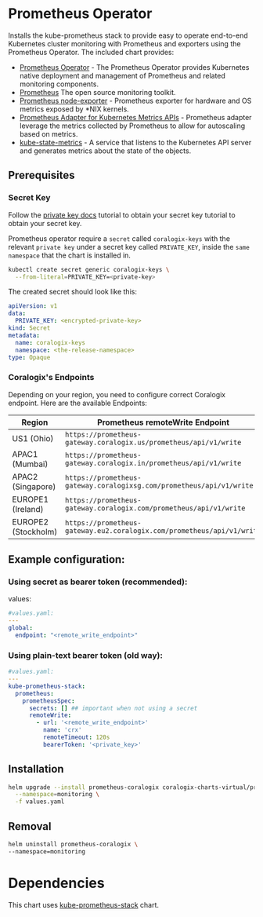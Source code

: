 # Prometheus Operator



Installs the kube-prometheus stack to provide easy to operate end-to-end Kubernetes cluster monitoring with Prometheus and exporters using the Prometheus Operator.
The included chart provides:

- [Prometheus Operator](https://github.com/prometheus-operator/prometheus-operator) - The Prometheus Operator provides Kubernetes native deployment and management of Prometheus and related monitoring components.
- [Prometheus](https://prometheus.io/) The open source monitoring toolkit.
- [Prometheus node-exporter](https://github.com/prometheus/node_exporter) - Prometheus exporter for hardware and OS metrics exposed by *NIX kernels.
- [Prometheus Adapter for Kubernetes Metrics APIs](https://github.com/kubernetes-sigs/prometheus-adapter) - Prometheus adapter leverage the metrics collected by Prometheus to allow for autoscaling based on metrics.
- [kube-state-metrics](https://github.com/kubernetes/kube-state-metrics) - A service that listens to the Kubernetes API server and generates metrics about the state of the objects.


## Prerequisites

###  Secret Key

Follow the [private key docs](https://coralogix.com/docs/private-key/) tutorial to obtain your secret key tutorial to obtain your secret key.

Prometheus operator require a `secret` called `coralogix-keys` with the relevant `private key` under a secret key called `PRIVATE_KEY`, inside the `same namespace` that the chart is installed in.


```bash
kubectl create secret generic coralogix-keys \
  --from-literal=PRIVATE_KEY=<private-key>
```

The created secret should look like this:
```yaml
apiVersion: v1
data:
  PRIVATE_KEY: <encrypted-private-key>
kind: Secret
metadata:
  name: coralogix-keys
  namespace: <the-release-namespace>
type: Opaque 
```

### Coralogix's Endpoints 

Depending on your region, you need to configure correct Coralogix endpoint. Here are the available Endpoints:

| Region            | Prometheus remoteWrite Endpoint     | 
|-------------------|------------------------------------------------------------------------|
| US1 (Ohio)                | `https://prometheus-gateway.coralogix.us/prometheus/api/v1/write`      |
| APAC1 (Mumbai)     | `https://prometheus-gateway.coralogix.in/prometheus/api/v1/write`      |
| APAC2 (Singapore) | `https://prometheus-gateway.coralogixsg.com/prometheus/api/v1/write`   |
| EUROPE1 (Ireland)  | `https://prometheus-gateway.coralogix.com/prometheus/api/v1/write`     |
| EUROPE2 (Stockholm)  | `https://prometheus-gateway.eu2.coralogix.com/prometheus/api/v1/write` |

## Example configuration:

### Using secret as bearer token (recommended):

values:
```yaml
#values.yaml:
---
global:
  endpoint: "<remote_write_endpoint>"
```

### Using plain-text bearer token (old way):
```yaml
#values.yaml:
---
kube-prometheus-stack:
  prometheus: 
    prometheusSpec: 
      secrets: [] ## important when not using a secret
      remoteWrite:
        - url: '<remote_write_endpoint>'
          name: 'crx'
          remoteTimeout: 120s
          bearerToken: '<private_key>' 
```  
## Installation

```bash
helm upgrade --install prometheus-coralogix coralogix-charts-virtual/prometheus-operator-coralogix \
  --namespace=monitoring \
  -f values.yaml
```
## Removal
```bash
helm uninstall prometheus-coralogix \
--namespace=monitoring
```

# Dependencies

This chart uses [kube-prometheus-stack](https://github.com/prometheus-community/helm-charts/tree/main/charts/kube-prometheus-stack) chart.
